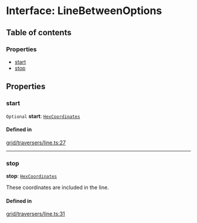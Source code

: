 # Interface: LineBetweenOptions

## Table of contents

### Properties

- [start](LineBetweenOptions.md#start)
- [stop](LineBetweenOptions.md#stop)

## Properties

### <a id="start" name="start"></a> start

 `Optional` **start**: [`HexCoordinates`](../index.md#HexCoordinates)

#### Defined in

[grid/traversers/line.ts:27](https://github.com/flauwekeul/honeycomb/blob/beta/src/grid/traversers/line.ts#L27)

___

### <a id="stop" name="stop"></a> stop

 **stop**: [`HexCoordinates`](../index.md#HexCoordinates)

These coordinates are included in the line.

#### Defined in

[grid/traversers/line.ts:31](https://github.com/flauwekeul/honeycomb/blob/beta/src/grid/traversers/line.ts#L31)
